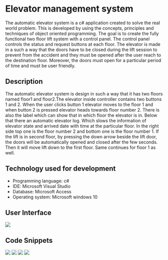 # Elevator management system

The automatic elevator system is a c# application created to solve the real world problem. This is developed by using the concepts, principles and techniques of object oriented programming. The goal is to create the fully functional two floor lift system with a control panel. The control panel controls the status and request buttons at each floor. The elevator is made in a such a way that the doors have to be closed during the lift session to prevent from the accident and they must be opened after the user reach to the destination floor. Moreover, the doors must open for a particular period of time and must be user friendly.


## Description

The automatic elevator system is design in such a way that it has two floors named floor1 and floor2.The elevator inside controller contains two buttons 1 and 2. When the user clicks button 1 elevator moves to the floor 1 and when button 2 is pressed elevator heads towards floor number 2. There is also the label which can show that in which floor the elevator is in. Below that there an automatic elevator log. Which slows the information of elevator state and arrived date with time at the particular floor. In the right side top one is the floor number 2 and bottom one is the floor number 1. If the lift is in second floor, by pressing the down arrow beside the lift door, the doors will be automatically opened and closed after the few seconds. Then it will move lift down to the first floor. Same continues for floor 1 as well.

## Technology used for development

* Programming language: c#
* IDE: Microsoft Visual Studio
* Database: Microsoft Access
* Operating system: Microsoft windows 10

## User Interface

<img src="https://user-images.githubusercontent.com/59787504/99368049-d3703c00-28e2-11eb-95e8-eaa4f0d1fa0c.png">


## Code Snippets

<img src="https://user-images.githubusercontent.com/59787504/99368123-e71ba280-28e2-11eb-924d-afa37e16659e.png">
<img src="https://user-images.githubusercontent.com/59787504/99368130-e84ccf80-28e2-11eb-9166-8de2de5473e3.png">
<img src="https://user-images.githubusercontent.com/59787504/99368134-e8e56600-28e2-11eb-9550-3a209066373b.png">
<img src="https://user-images.githubusercontent.com/59787504/99368139-ea169300-28e2-11eb-9f14-aac1440a930c.png">
